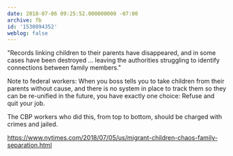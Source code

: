 ```yaml
---
date: 2018-07-06 09:25:52.000000000 -07:00
archive: fb
id: '1530894352'
weblog: false
---
```


"Records linking children to their parents have disappeared, and in some cases have been destroyed … leaving the authorities struggling to identify connections between family members."

Note to federal workers: When you boss tells you to take children from their parents without cause, and there is no system in place to track them so they can be re-unified in the future, you have exactly one choice: Refuse and quit your job.

The CBP workers who did this, from top to bottom, should be charged with crimes and jailed.

https://www.nytimes.com/2018/07/05/us/migrant-children-chaos-family-separation.html
